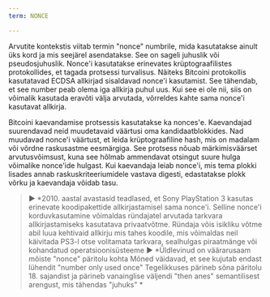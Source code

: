 ```yaml
---
term: NONCE

---
```

Arvutite kontekstis viitab termin "nonce" numbrile, mida kasutatakse ainult üks kord ja mis seejärel asendatakse. See on sageli juhuslik või pseudosjuhuslik. Nonce'i kasutatakse erinevates krüptograafilistes protokollides, et tagada protsessi turvalisus. Näiteks Bitcoini protokollis kasutatavad ECDSA allkirjad sisaldavad nonce'i kasutamist. See tähendab, et see number peab olema iga allkirja puhul uus. Kui see ei ole nii, siis on võimalik kasutada eravõti välja arvutada, võrreldes kahte sama nonce'i kasutavat allkirja.

Bitcoini kaevandamise protsessis kasutatakse ka nonces'e. Kaevandajad suurendavad neid muudetavaid väärtusi oma kandidaatblokkides. Nad muudavad nonce'i väärtust, et leida krüptograafiline hash, mis on madalam või võrdne raskusastme eesmärgiga. See protsess nõuab märkimisväärset arvutusvõimsust, kuna see hõlmab ammendavat otsingut suure hulga võimalike nonce'ide hulgast. Kui kaevandaja leiab nonce'i, mis tema plokki lisades annab raskuskriteeriumidele vastava digesti, edastatakse plokk võrku ja kaevandaja võidab tasu.

> ► *2010. aastal avastasid teadlased, et Sony PlayStation 3 kasutas erinevate koodipakettide allkirjastamisel sama nonce'i. Selline nonce'i korduvkasutamine võimaldas ründajatel arvutada tarkvara allkirjastamiseks kasutatava privaatvõtme. Ründaja võis isikliku võtme abil luua kehtivaid allkirju mis tahes koodile, mis võimaldas neil käivitada PS3-l otse volitamata tarkvara, sealhulgas piraatmänge või kohandatud operatsioonisüsteeme
> ► *Üldlevinud on väärarusaam mõiste "nonce" päritolu kohta Mõned väidavad, et see kujutab endast lühendit "number only used once" Tegelikkuses pärineb sõna päritolu 18. sajandist ja pärineb vanainglise väljendi "then anes" semantilisest arengust, mis tähendas "juhuks" *